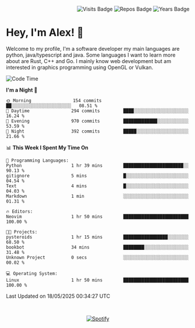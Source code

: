 <p align="right">
  <img src="https://badges.pufler.dev/visits/Alextibtab/Alextibtab" alt="Visits Badge">
  <img src="https://badges.pufler.dev/repos/Alextibtab/" alt="Repos Badge">
  <img src="https://badges.pufler.dev/years/Alextibtab/" alt="Years Badge">
</p>

<h1 align="left">Hey, I'm Alex! 💽 </h1>

Welcome to my profile, I'm a software developer my main languages are python, java/typescript and java. Some languages I want to learn more about are Rust, C++ and Go. I mainly know web development but am interested in graphics programming using OpenGL or Vulkan.

<!--START_SECTION:waka-->
![Code Time](http://img.shields.io/badge/Code%20Time-144%20hrs%2012%20mins-blue)

**I'm a Night 🦉** 

```text
🌞 Morning                154 commits         ██░░░░░░░░░░░░░░░░░░░░░░░   08.51 % 
🌆 Daytime                294 commits         ████░░░░░░░░░░░░░░░░░░░░░   16.24 % 
🌃 Evening                970 commits         █████████████░░░░░░░░░░░░   53.59 % 
🌙 Night                  392 commits         █████░░░░░░░░░░░░░░░░░░░░   21.66 % 
```


📊 **This Week I Spent My Time On** 

```text
💬 Programming Languages: 
Python                   1 hr 39 mins        ███████████████████████░░   90.13 % 
gitignore                5 mins              █░░░░░░░░░░░░░░░░░░░░░░░░   04.54 % 
Text                     4 mins              █░░░░░░░░░░░░░░░░░░░░░░░░   04.03 % 
Markdown                 1 min               ░░░░░░░░░░░░░░░░░░░░░░░░░   01.31 % 

🔥 Editors: 
Neovim                   1 hr 50 mins        █████████████████████████   100.00 % 

🐱‍💻 Projects: 
pysteroids               1 hr 15 mins        █████████████████░░░░░░░░   68.50 % 
bookbot                  34 mins             ████████░░░░░░░░░░░░░░░░░   31.48 % 
Unknown Project          0 secs              ░░░░░░░░░░░░░░░░░░░░░░░░░   00.02 % 

💻 Operating System: 
Linux                    1 hr 50 mins        █████████████████████████   100.00 % 
```


 Last Updated on 18/05/2025 00:34:27 UTC
<!--END_SECTION:waka-->
&nbsp;<div align="center">
  [![Spotify](https://spotify-now-playing-wine-six.vercel.app/api/spotify?border_color=ffffff)](https://open.spotify.com/user/pmo1v2ejnt42kgp5jar5drtag)
</div>

